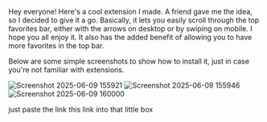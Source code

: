 Hey everyone! Here's a cool extension I made. A friend gave me the idea, so I decided to give it a go. Basically, it lets you easily scroll through the top favorites bar, either with the arrows on desktop or by swiping on mobile. I hope you all enjoy it. It also has the added benefit of allowing you to have more favorites in the top bar.

Below are some simple screenshots to show how to install it, just in case you're not familiar with extensions.


![Screenshot 2025-06-09 155921](https://github.com/user-attachments/assets/ef09edcf-d708-4449-b625-590f29b82090)
![Screenshot 2025-06-09 155946](https://github.com/user-attachments/assets/3457a428-8f53-4675-bb33-437b863ae398)
![Screenshot 2025-06-09 160000](https://github.com/user-attachments/assets/71b961d0-63b3-4d45-950e-a3266c6b837b)

just paste the link this link into that little box
